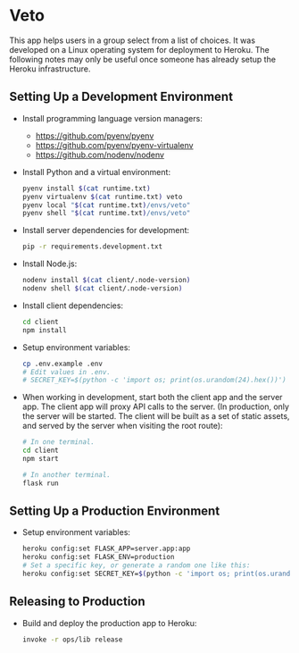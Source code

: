 # Veto

This app helps users in a group select from a list of choices. It was developed
on a Linux operating system for deployment to Heroku. The following notes may
only be useful once someone has already setup the Heroku infrastructure.

## Setting Up a Development Environment

- Install programming language version managers:

  - https://github.com/pyenv/pyenv
  - https://github.com/pyenv/pyenv-virtualenv
  - https://github.com/nodenv/nodenv

- Install Python and a virtual environment:

  ```sh
  pyenv install $(cat runtime.txt)
  pyenv virtualenv $(cat runtime.txt) veto
  pyenv local "$(cat runtime.txt)/envs/veto"
  pyenv shell "$(cat runtime.txt)/envs/veto"
  ```

- Install server dependencies for development:

  ```sh
  pip -r requirements.development.txt
  ```

- Install Node.js:

  ```sh
  nodenv install $(cat client/.node-version)
  nodenv shell $(cat client/.node-version)
  ```

- Install client dependencies:

  ```sh
  cd client
  npm install
  ```

- Setup environment variables:

  ```sh
  cp .env.example .env
  # Edit values in .env.
  # SECRET_KEY=$(python -c 'import os; print(os.urandom(24).hex())')
  ```

- When working in development, start both the client app and the server app.
  The client app will proxy API calls to the server. (In production, only the
  server will be started. The client will be built as a set of static assets,
  and served by the server when visiting the root route):

  ```sh
  # In one terminal.
  cd client
  npm start

  # In another terminal.
  flask run
  ```

## Setting Up a Production Environment

- Setup environment variables:

  ```sh
  heroku config:set FLASK_APP=server.app:app
  heroku config:set FLASK_ENV=production
  # Set a specific key, or generate a random one like this:
  heroku config:set SECRET_KEY=$(python -c 'import os; print(os.urandom(24).hex())')
  ```

## Releasing to Production

- Build and deploy the production app to Heroku:

  ```sh
  invoke -r ops/lib release
  ```
